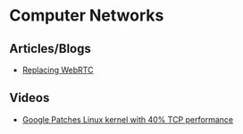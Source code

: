 # Computer Networks
## Articles/Blogs
- [Replacing WebRTC](https://quic.video/blog/replacing-webrtc)

## Videos
- [Google Patches Linux kernel with 40% TCP performance](https://www.youtube.com/watch?v=qo1FFNUVB-Q)